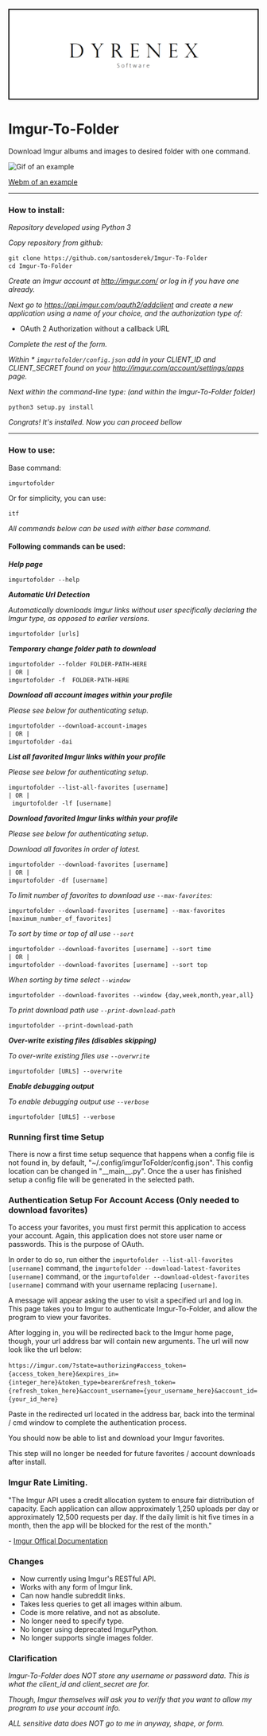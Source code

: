 ![Dyrenex Software](Dyrenex_Software.png)

# Imgur-To-Folder
Download Imgur albums and images to desired folder with one command.

![Gif of an example](https://giant.gfycat.com/AccurateHarmfulAmericanalligator.gif)

[Webm of an example](https://giant.gfycat.com/AccurateHarmfulAmericanalligator.webm)


---

### How to install:

*Repository developed using Python 3*

*Copy repository from github:*


    git clone https://github.com/santosderek/Imgur-To-Folder
    cd Imgur-To-Folder

*Create an Imgur account at http://imgur.com/ or log in if you have one already.*

*Next go to https://api.imgur.com/oauth2/addclient and create a new application using a name of your choice, and the authorization type of:*

* OAuth 2 Authorization without a callback URL

*Complete the rest of the form.*

*Within * `imgurtofolder/config.json` add in your CLIENT_ID and CLIENT_SECRET found on your http://imgur.com/account/settings/apps page.*

*Next within the command-line type: (and within the Imgur-To-Folder folder)*

    python3 setup.py install

*Congrats! It's installed. Now you can proceed bellow*

***

### How to use:
Base command:

    imgurtofolder

Or for simplicity, you can use:

    itf

*All commands below can be used with either base command.*

#### Following commands can be used:
***Help page***

    imgurtofolder --help

***Automatic Url Detection***

*Automatically downloads Imgur links without user specifically declaring the Imgur type, as opposed to earlier versions.*

    imgurtofolder [urls]

***Temporary change folder path to download***

    imgurtofolder --folder FOLDER-PATH-HERE
    | OR |
    imgurtofolder -f  FOLDER-PATH-HERE

***Download all account images within your profile***

*Please see below for authenticating setup.*

    imgurtofolder --download-account-images
    | OR |
    imgurtofolder -dai

***List all favorited Imgur links within your profile***

*Please see below for authenticating setup.*

    imgurtofolder --list-all-favorites [username]
    | OR |
     imgurtofolder -lf [username]

***Download favorited Imgur links within your profile***

*Please see below for authenticating setup.*

*Download all favorites in order of latest.*

    imgurtofolder --download-favorites [username]
    | OR |
    imgurtofolder -df [username]

*To limit number of favorites to download use `--max-favorites`:*

    imgurtofolder --download-favorites [username] --max-favorites [maximum_number_of_favorites]

*To sort by time or top of all use `--sort`*

    imgurtofolder --download-favorites [username] --sort time
    | OR |
    imgurtofolder --download-favorites [username] --sort top

*When sorting by time select `--window`*

    imgurtofolder --download-favorites --window {day,week,month,year,all}

*To print download path use `--print-download-path`*

    imgurtofolder --print-download-path  

***Over-write existing files (disables skipping)***

*To over-write existing files use `--overwrite`*

    imgurtofolder [URLS] --overwrite

***Enable debugging output***

*To enable debugging output use `--verbose`*

    imgurtofolder [URLS] --verbose

### Running first time Setup

There is now a first time setup sequence that happens when a config file is not found in, by default, "~/.config/imgurToFolder/config.json". This config location can be changed in "\_\_main\_\_.py". Once the a user has finished setup a config file will be generated in the selected path. 



### Authentication Setup For Account Access (Only needed to download favorites)

To access your favorites, you must first permit this application to access your account. Again, this application does not store user name or passwords. This is the purpose of OAuth.

In order to do so, run either the `imgurtofolder --list-all-favorites [username]` command, the `imgurtofolder --download-latest-favorites [username]` command, or the `imgurtofolder --download-oldest-favorites [username]` command with your username replacing `[username]`.

A message will appear asking the user to visit a specified url and log in. This page takes you to Imgur to authenticate Imgur-To-Folder, and allow the program to view your favorites.

After logging in, you will be redirected back to the Imgur home page, though, your url address bar will contain new arguments. The url will now look like the url below:

`https://imgur.com/?state=authorizing#access_token={access_token_here}&expires_in={integer_here}&token_type=bearer&refresh_token={refresh_token_here}&account_username={your_username_here}&account_id={your_id_here}`

Paste in the redirected url located in the address bar, back into the terminal / cmd window to complete the authentication process.

You should now be able to list and download your Imgur favorites.

This step will no longer be needed for future favorites / account downloads after install.

### Imgur Rate Limiting.

"The Imgur API uses a credit allocation system to ensure fair distribution of capacity. Each application can allow approximately 1,250 uploads per day or approximately 12,500 requests per day. If the daily limit is hit five times in a month, then the app will be blocked for the rest of the month."

\- [Imgur Offical Documentation](https://apidocs.imgur.com/)

### Changes

- Now currently using Imgur's RESTful API.
- Works with any form of Imgur link.
- Can now handle subreddit links.
- Takes less queries to get all images within album.
- Code is more relative, and not as absolute.
- No longer need to specify type.
- No longer using deprecated ImgurPython.
- No longer supports single images folder.

### Clarification

*Imgur-To-Folder does NOT store any username or password data. This is what the client_id and client_secret are for.*

*Though, Imgur themselves will ask you to verify that you want to allow my program to use your account info.*

*ALL sensitive data does NOT go to me in anyway, shape, or form.*

